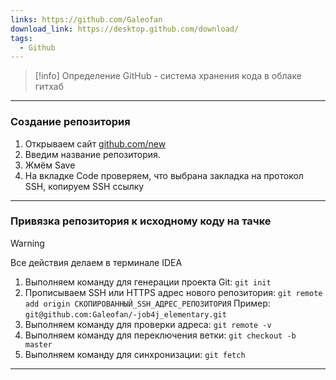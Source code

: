 ```yaml
---
links: https://github.com/Galeofan
download_link: https://desktop.github.com/download/
tags:
  - Github
---
```

>[!info] Определение
>GitHub - система хранения кода в облаке гитхаб

---
### Создание репозитория

1. Открываем сайт [github.com/new](https://github.com/new) 
2. Введим название репозитория.
3. Жмём Save
4. На вкладке Code проверяем, что выбрана закладка на протокол SSH, копируем SSH ссылку

---
### Привязка репозитория к исходному коду на тачке

> [!warning]
> Все действия делаем в терминале IDEA

1. Выполняем команду для генерации проекта Git: `git init`
2. Прописываем SSH или HTTPS адрес нового репозитория: `git remote add origin СКОПИРОВАННЫЙ_SSH_АДРЕС_РЕПОЗИТОРИЯ` Пример: `git@github.com:Galeofan/-job4j_elementary.git`
3. Выполняем команду для проверки адреса: `git remote -v`
4. Выполняем команду для переключения ветки: `git checkout -b master`
5. Выполняем команду для синхронизации: `git fetch`

---

